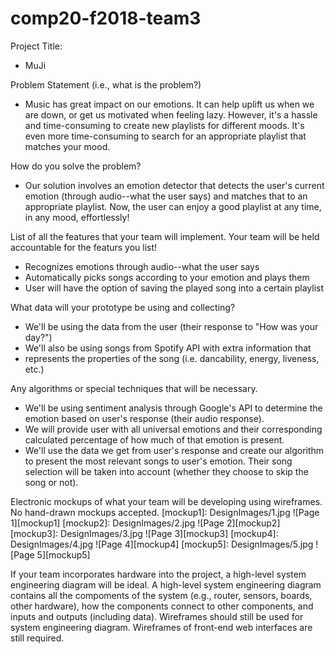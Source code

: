 # comp20-f2018-team3

Project Title: 
* MuJi

Problem Statement (i.e., what is the problem?)
* Music has great impact on our emotions. It can help uplift us when we are 
  down, or get us motivated when feeling lazy. However, it's a hassle and 
  time-consuming to create new playlists for different moods. It's even more
  time-consuming to search for an appropriate playlist that matches your mood. 

How do you solve the problem?
* Our solution involves an emotion detector that detects the user's current
  emotion (through audio--what the user says) and matches that to an 
  appropriate playlist. Now, the user can enjoy a good playlist at any time,
  in any mood, effortlessly!

List of all the features that your team will implement. Your team will 
be held accountable for the featurs you list!
* Recognizes emotions through audio--what the user says
* Automatically picks songs according to your emotion and plays them 
* User will have the option of saving the played song into a certain playlist 

What data will your prototype be using and collecting?
* We'll be using the data from the user (their response to "How was your day?") 
* We'll also be using songs from Spotify API with extra information that 
* represents the properties of the song (i.e. dancability, energy, liveness, etc.)

Any algorithms or special techniques that will be necessary.
* We'll be using sentiment analysis through Google's API to determine the emotion
  based on user's response (their audio response). 
* We will provide user with all universal emotions and their corresponding 
  calculated percentage of how much of that emotion is present. 
* We'll use the data we get from user's response and create our algorithm to 
  present the most relevant songs to user's emotion. Their song selection 
  will be taken into account (whether they choose to skip the song or not).

Electronic mockups of what your team will be developing using wireframes. No
hand-drawn mockups accepted. 
[mockup1]: DesignImages/1.jpg
![Page 1][mockup1]
[mockup2]: DesignImages/2.jpg
![Page 2][mockup2]
[mockup3]: DesignImages/3.jpg
![Page 3][mockup3]
[mockup4]: DesignImages/4.jpg
![Page 4][mockup4]
[mockup5]: DesignImages/5.jpg
![Page 5][mockup5]


If your team incorporates hardware into the project, a high-level system
engineering diagram will be ideal. A high-level system engineering diagram
contains all the compoments of the system (e.g., router, sensors, boards, 
other hardware), how the components connect to other components, and inputs 
and outputs (including data). Wireframes should still be used for system 
engineering diagram. Wireframes of front-end web interfaces are still required.

